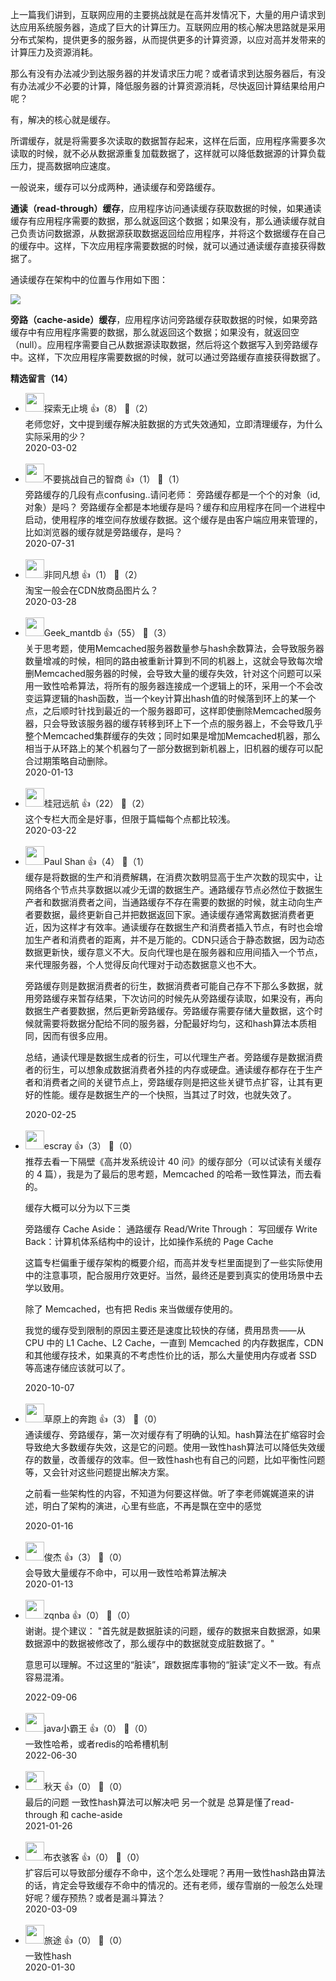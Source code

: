 上一篇我们讲到，互联网应用的主要挑战就是在高并发情况下，大量的用户请求到达应用系统服务器，造成了巨大的计算压力。互联网应用的核心解决思路就是采用分布式架构，提供更多的服务器，从而提供更多的计算资源，以应对高并发带来的计算压力及资源消耗。

那么有没有办法减少到达服务器的并发请求压力呢？或者请求到达服务器后，有没有办法减少不必要的计算，降低服务器的计算资源消耗，尽快返回计算结果给用户呢？

有，解决的核心就是缓存。

所谓缓存，就是将需要多次读取的数据暂存起来，这样在后面，应用程序需要多次读取的时候，就不必从数据源重复加载数据了，这样就可以降低数据源的计算负载压力，提高数据响应速度。

一般说来，缓存可以分成两种，通读缓存和旁路缓存。

**通读（read-through）缓存**，应用程序访问通读缓存获取数据的时候，如果通读缓存有应用程序需要的数据，那么就返回这个数据；如果没有，那么通读缓存就自己负责访问数据源，从数据源获取数据返回给应用程序，并将这个数据缓存在自己的缓存中。这样，下次应用程序需要数据的时候，就可以通过通读缓存直接获得数据了。

通读缓存在架构中的位置与作用如下图：

![](https://static001.geekbang.org/resource/image/5e/db/5e7556f257facad7980bcfd07b060fdb.png?wh=1282%2A226)

**旁路（cache-aside）缓存**，应用程序访问旁路缓存获取数据的时候，如果旁路缓存中有应用程序需要的数据，那么就返回这个数据；如果没有，就返回空（null）。应用程序需要自己从数据源读取数据，然后将这个数据写入到旁路缓存中。这样，下次应用程序需要数据的时候，就可以通过旁路缓存直接获得数据了。
<div><strong>精选留言（14）</strong></div><ul>
<li><img src="https://static001.geekbang.org/account/avatar/00/0f/ee/d2/7024431c.jpg" width="30px"><span>探索无止境</span> 👍（8） 💬（2）<div>老师您好，文中提到缓存解决脏数据的方式失效通知，立即清理缓存，为什么实际采用的少？</div>2020-03-02</li><br/><li><img src="https://static001.geekbang.org/account/avatar/00/1f/7b/0a/b65e1fae.jpg" width="30px"><span>不要挑战自己的智商</span> 👍（1） 💬（1）<div>旁路缓存的几段有点confusing..请问老师：
旁路缓存都是一个个的对象（id, 对象）是吗？
旁路缓存全都是本地缓存是吗？缓存和应用程序在同一个进程中启动，使用程序的堆空间存放缓存数据。这个缓存是由客户端应用来管理的，比如浏览器的缓存就是旁路缓存，是吗？</div>2020-07-31</li><br/><li><img src="https://static001.geekbang.org/account/avatar/00/1d/86/79/066a062a.jpg" width="30px"><span>非同凡想</span> 👍（1） 💬（2）<div>淘宝一般会在CDN放商品图片么？</div>2020-03-28</li><br/><li><img src="http://thirdwx.qlogo.cn/mmopen/vi_32/DYAIOgq83eqtrLYIhEdpjXKsP2PNztWmqicia0vSkFmrSRquxHs2TNkPD49FheQWMncHmggsqDCQrFsoUKLvEB3g/132" width="30px"><span>Geek_mantdb</span> 👍（55） 💬（3）<div>关于思考题，使用Memcached服务器数量参与hash余数算法，会导致服务器数量增减的时候，相同的路由被重新计算到不同的机器上，这就会导致每次增删Memcached服务器的时候，会导致大量的缓存失效，针对这个问题可以采用一致性哈希算法，将所有的服务器连接成一个逻辑上的环，采用一个不会改变运算逻辑的hash函数，当一个key计算出hash值的时候落到环上的某一个点，之后顺时针找到最近的一个服务器即可，这样即使删除Memcached服务器，只会导致该服务器的缓存转移到环上下一个点的服务器上，不会导致几乎整个Memcached集群缓存的失效；同时如果是增加Memcached机器，那么相当于从环路上的某个机器匀了一部分数据到新机器上，旧机器的缓存可以配合过期策略自动删除。</div>2020-01-13</li><br/><li><img src="https://static001.geekbang.org/account/avatar/00/11/a1/87/259ab5a3.jpg" width="30px"><span>桂冠远航</span> 👍（22） 💬（2）<div>这个专栏大而全是好事，但限于篇幅每个点都比较浅。</div>2020-03-22</li><br/><li><img src="" width="30px"><span>Paul Shan</span> 👍（4） 💬（1）<div>缓存是将数据的生产和消费解耦，在消费次数明显高于生产次数的现实中，让网络各个节点共享数据以减少无谓的数据生产。通路缓存节点必然位于数据生产者和数据消费者之间，当通路缓存不存在需要的数据的时候，就主动向生产者要数据，最终更新自己并把数据返回下家。通读缓存通常离数据消费者更近，因为这样才有效率。通读缓存在数据生产和消费者插入节点，有时也会增加生产者和消费者的距离，并不是万能的。CDN只适合于静态数据，因为动态数据更新快，缓存意义不大。反向代理也是在服务器和应用间插入一个节点，来代理服务器，个人觉得反向代理对于动态数据意义也不大。

旁路缓存则是数据消费者的衍生，数据消费者可能自己存不下那么多数据，就用旁路缓存来暂存结果，下次访问的时候先从旁路缓存读取，如果没有，再向数据生产者要数据，然后更新旁路缓存。旁路缓存需要存储大量数据，这个时候就需要将数据分配给不同的服务器，分配最好均匀，这和hash算法本质相同，因而有很多应用。

总结，通读代理是数据生成者的衍生，可以代理生产者。旁路缓存是数据消费者的衍生，可以想象成数据消费者外挂的内存或硬盘。通读缓存都存在于生产者和消费者之间的关键节点上，旁路缓存则是把这些关键节点扩容，让其有更好的性能。缓存是数据生产的一个快照，当其过了时效，也就失效了。</div>2020-02-25</li><br/><li><img src="https://static001.geekbang.org/account/avatar/00/0f/92/6d/becd841a.jpg" width="30px"><span>escray</span> 👍（3） 💬（0）<div>推荐去看一下隔壁《高并发系统设计 40 问》的缓存部分（可以试读有关缓存的 4 篇），我是为了最后的思考题，Memcached 的哈希一致性算法，而去看的。

缓存大概可以分为以下三类

旁路缓存 Cache Aside：
通路缓存 Read&#47;Write Through：
写回缓存 Write Back：计算机体系结构中的设计，比如操作系统的 Page Cache

这篇专栏偏重于缓存架构的概要介绍，而高并发专栏里面提到了一些实际使用中的注意事项，配合服用疗效更好。当然，最终还是要到真实的使用场景中去学以致用。

除了 Memcached，也有把 Redis 来当做缓存使用的。

我觉的缓存受到限制的原因主要还是速度比较快的存储，费用昂贵——从 CPU 中的 L1 Cache、L2 Cache，一直到 Memcached 的内存数据库，CDN 和其他缓存技术，如果真的不考虑性价比的话，那么大量使用内存或者 SSD 等高速存储应该就可以了。</div>2020-10-07</li><br/><li><img src="https://static001.geekbang.org/account/avatar/00/11/18/5c/1a58e8f6.jpg" width="30px"><span>草原上的奔跑</span> 👍（3） 💬（0）<div>通读缓存、旁路缓存，第一次对缓存有了明确的认知。hash算法在扩缩容时会导致绝大多数缓存失效，这是它的问题。使用一致性hash算法可以降低失效缓存的数量，改善缓存的效率。但一致性hash也有自己的问题，比如平衡性问题等，又会针对这些问题提出解决方案。

之前看一些架构性的内容，不知道为何要这样做。听了李老师娓娓道来的讲述，明白了架构的演进，心里有些底，不再是飘在空中的感觉</div>2020-01-16</li><br/><li><img src="https://static001.geekbang.org/account/avatar/00/0f/90/68/511fc1e5.jpg" width="30px"><span>俊杰</span> 👍（3） 💬（0）<div>会导致大量缓存不命中，可以用一致性哈希算法解决</div>2020-01-13</li><br/><li><img src="http://thirdwx.qlogo.cn/mmopen/vi_32/Q0j4TwGTfTIBicEibaY3wha6ibzQATjIq4dvbtPoP0vMicasl52MgfjicKQFOdibVViaDnBpWt6wtcOhxFx5emiajUXpZg/132" width="30px"><span>zqnba</span> 👍（0） 💬（0）<div>谢谢。提个建议：
&quot;首先就是数据脏读的问题，缓存的数据来自数据源，如果数据源中的数据被修改了，那么缓存中的数据就变成脏数据了。&quot;

意思可以理解。不过这里的“脏读”，跟数据库事物的“脏读”定义不一致。有点容易混淆。</div>2022-09-06</li><br/><li><img src="https://static001.geekbang.org/account/avatar/00/11/d4/9c/030e80d3.jpg" width="30px"><span>java小霸王</span> 👍（0） 💬（0）<div>一致性哈希，或者redis的哈希槽机制</div>2022-06-30</li><br/><li><img src="https://static001.geekbang.org/account/avatar/00/10/21/20/1299e137.jpg" width="30px"><span>秋天</span> 👍（0） 💬（0）<div>最后的问题 一致性hash算法可以解决吧 
另一个就是 总算是懂了read-through 和 cache-aside</div>2021-01-26</li><br/><li><img src="https://static001.geekbang.org/account/avatar/00/13/2b/58/11c05ccb.jpg" width="30px"><span>布衣骇客</span> 👍（0） 💬（0）<div>扩容后可以导致部分缓存不命中，这个怎么处理呢？再用一致性hash路由算法的话，肯定会导致缓存不命中的情况的。还有老师，缓存雪崩的一般怎么处理好呢？缓存预热？或者是漏斗算法？</div>2020-03-09</li><br/><li><img src="https://static001.geekbang.org/account/avatar/00/12/81/e6/6cafed37.jpg" width="30px"><span>旅途</span> 👍（0） 💬（0）<div>一致性hash</div>2020-01-30</li><br/>
</ul>